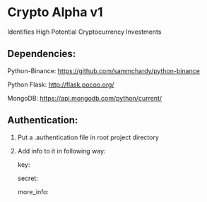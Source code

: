 Crypto Alpha v1
================================
Identifies High Potential Cryptocurrency Investments

Dependencies:
-------------

Python-Binance:
https://github.com/sammchardy/python-binance

Python Flask:
http://flask.pocoo.org/

MongoDB:
https://api.mongodb.com/python/current/

Authentication:
---------------

1. Put a .authentication file in root project directory
2. Add info to it in following way:

	key: <your key here>
	
	secret: <your secret here>
	
	more_info: <more additional optional info here>
